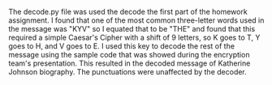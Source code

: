 The decode.py file was used the decode the first part of the homework assignment. I found that one of the most common three-letter words used in the message was "KYV" so I equated that to be "THE" and found that this required a simple Caesar's Cipher with a shift of 9 letters, so K goes to T, Y goes to H, and V goes to E. I used this key to decode the rest of the message using the sample code that was showed during the encryption team's presentation. This resulted in the decoded message of Katherine Johnson biography. The punctuations were unaffected by the decoder.

